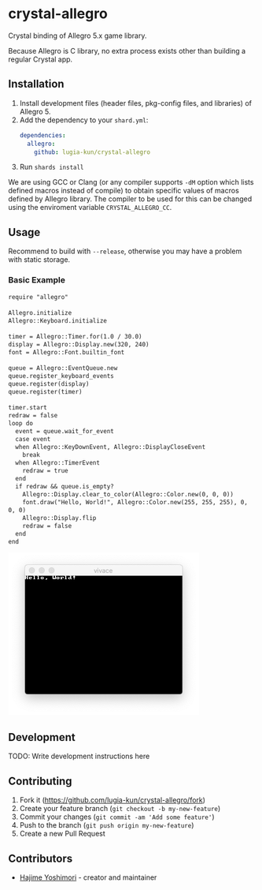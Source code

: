 # crystal-allegro

Crystal binding of Allegro 5.x game library.

Because Allegro is C library, no extra process exists other than
building a regular Crystal app.

## Installation

1. Install development files (header files, pkg-config files, and
   libraries) of Allegro 5.
2. Add the dependency to your `shard.yml`:
   ```yaml
   dependencies:
     allegro:
       github: lugia-kun/crystal-allegro
   ```
3. Run `shards install`

We are using GCC or Clang (or any compiler supports `-dM` option which
lists defined macros instead of compile) to obtain specific values of
macros defined by Allegro library. The compiler to be used for this
can be changed using the enviroment variable `CRYSTAL_ALLEGRO_CC`.

## Usage

Recommend to build with `--release`, otherwise you may have a problem
with static storage.

### Basic Example

```crystal
require "allegro"

Allegro.initialize
Allegro::Keyboard.initialize

timer = Allegro::Timer.for(1.0 / 30.0)
display = Allegro::Display.new(320, 240)
font = Allegro::Font.builtin_font

queue = Allegro::EventQueue.new
queue.register_keyboard_events
queue.register(display)
queue.register(timer)

timer.start
redraw = false
loop do
  event = queue.wait_for_event
  case event
  when Allegro::KeyDownEvent, Allegro::DisplayCloseEvent
    break
  when Allegro::TimerEvent
    redraw = true
  end
  if redraw && queue.is_empty?
    Allegro::Display.clear_to_color(Allegro::Color.new(0, 0, 0))
    font.draw("Hello, World!", Allegro::Color.new(255, 255, 255), 0, 0, 0)
    Allegro::Display.flip
    redraw = false
  end
end
```
![Screenshot of Basic example](./examples/vivace.png)

## Development

TODO: Write development instructions here

## Contributing

1. Fork it (<https://github.com/lugia-kun/crystal-allegro/fork>)
2. Create your feature branch (`git checkout -b my-new-feature`)
3. Commit your changes (`git commit -am 'Add some feature'`)
4. Push to the branch (`git push origin my-new-feature`)
5. Create a new Pull Request

## Contributors

- [Hajime Yoshimori](https://github.com/lugia-kun]) - creator and maintainer

